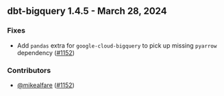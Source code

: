 ## dbt-bigquery 1.4.5 - March 28, 2024

### Fixes

- Add `pandas` extra for `google-cloud-bigquery` to pick up missing `pyarrow` dependency ([#1152](https://github.com/dbt-labs/dbt-bigquery/issues/1152))

### Contributors
- [@mikealfare](https://github.com/mikealfare) ([#1152](https://github.com/dbt-labs/dbt-bigquery/issues/1152))
